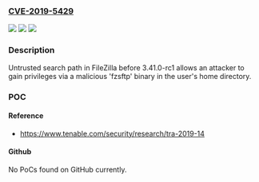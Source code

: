 ### [CVE-2019-5429](https://cve.mitre.org/cgi-bin/cvename.cgi?name=CVE-2019-5429)
![](https://img.shields.io/static/v1?label=Product&message=FileZilla&color=blue)
![](https://img.shields.io/static/v1?label=Version&message=n%2Fa&color=blue)
![](https://img.shields.io/static/v1?label=Vulnerability&message=Untrusted%20Search%20Path%20(CWE-426)&color=brighgreen)

### Description

Untrusted search path in FileZilla before 3.41.0-rc1 allows an attacker to gain privileges via a malicious 'fzsftp' binary in the user's home directory.

### POC

#### Reference
- https://www.tenable.com/security/research/tra-2019-14

#### Github
No PoCs found on GitHub currently.

